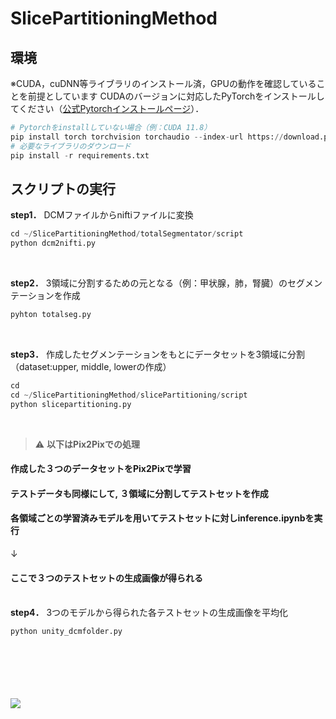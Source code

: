 # SlicePartitioningMethod

## 環境
※CUDA，cuDNN等ライブラリのインストール済，GPUの動作を確認していることを前提としています
CUDAのバージョンに対応したPyTorchをインストールしてください（[公式Pytorchインストールページ](https://pytorch.org/get-started/locally/)）．

  
```python
# Pytorchをinstallしていない場合（例：CUDA 11.8）
pip install torch torchvision torchaudio --index-url https://download.pytorch.org/whl/cu118
# 必要なライブラリのダウンロード
pip install -r requirements.txt
```

## スクリプトの実行

__step1．__ DCMファイルからniftiファイルに変換
```python
cd ~/SlicePartitioningMethod/totalSegmentator/script
python dcm2nifti.py 
```
<br>

__step2．__ 3領域に分割するための元となる（例：甲状腺，肺，腎臓）のセグメンテーションを作成
```python
pyhton totalseg.py
```

<br>

__step3．__ 作成したセグメンテーションをもとにデータセットを3領域に分割（dataset:upper, middle, lowerの作成）
```python
cd 
cd ~/SlicePartitioningMethod/slicePartitioning/script
python slicepartitioning.py
```

<br>

> ⚠️ **以下はPix2Pixでの処理** 
#### 作成した３つのデータセットをPix2Pixで学習

#### テストデータも同様にして, ３領域に分割してテストセットを作成

#### 各領域ごとの学習済みモデルを用いてテストセットに対しinference.ipynbを実行
↓
#### ここで３つのテストセットの生成画像が得られる　　<br><br>
  
__step4．__ 3つのモデルから得られた各テストセットの生成画像を平均化
```python
python unity_dcmfolder.py
```
<br>
<br>
<br>
<br>
<br>
<img src="https://img.shields.io/badge/-Python-F9DC3E.svg?logo=python&style=flat">

[def]: http://qiita.com
